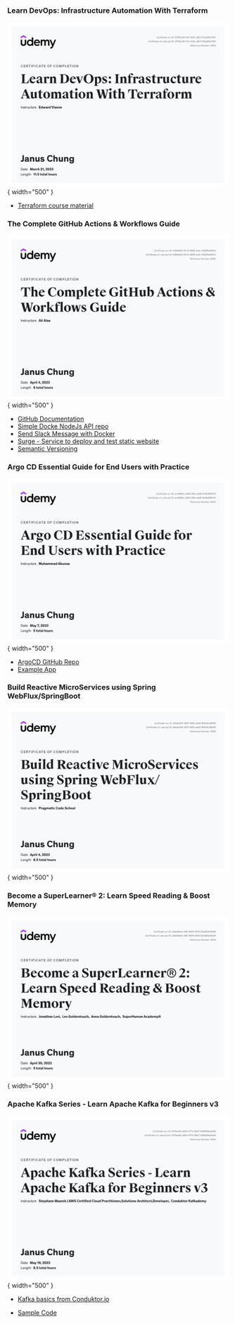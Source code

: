 ### Learn DevOps: Infrastructure Automation With Terraform
![terraform cert](../assets/about-me/certificate/terraform.jpeg){ width="500" }

- [Terraform course material](https://github.com/wardviaene/terraform-course)

### The Complete GitHub Actions & Workflows Guide
![terraform cert](../assets/about-me/certificate/github-actions.jpeg){ width="500" }

- [GitHub Documentation](https://docs.github.com/en/actions)
- [Simple Docke NodeJs API repo](https://github.com/alialaa/simple-docker-nodejs-api)
- [Send Slack Message with Docker](https://hub.docker.com/r/technosophos/slack-notify/)
- [Surge - Service to deploy and test static website](https://surge.sh/)
- [Semantic Versioning](https://semver.org/)

### Argo CD Essential Guide for End Users with Practice
![terraform cert](../assets/about-me/certificate/argo-cd.jpeg){ width="500" }

- [ArgoCD GitHub Repo](https://github.com/argoproj/argo-cd/)
- [Example App](https://github.com/mabusaa/argocd-example-apps)


### Build Reactive MicroServices using Spring WebFlux/SpringBoot
![terraform cert](../assets/about-me/certificate/reactive-spring.jpeg){ width="500" }

### Become a SuperLearner® 2: Learn Speed Reading & Boost Memory
![terraform cert](../assets/about-me/certificate/super-learner.jpeg){ width="500" }

### Apache Kafka Series - Learn Apache Kafka for Beginners v3
![kafka beginners cert](../assets/about-me/certificate/kafka-beginners.jpeg){ width="500" }

- [Kafka basics from Conduktor.io](https://www.conduktor.io/kafka/kafka-fundamentals/)

- [Sample Code](https://github.com/conduktor/kafka-beginners-course)